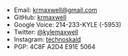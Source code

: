 - Email: [krmaxwell@gmail.com](mailto:yourmom@example.org)
- GitHub: [krmaxwell](https://github.com/krmaxwell)
- Google Voice: 214-233-KYLE (-5953)
- Twitter: [@kylemaxwell](https://twitter.com/kylemaxwell)
- Instagram: [technoskald](https://instagram.com/technoskald)
- PGP: 4C8F A2D4 E91E 5064
